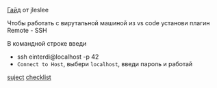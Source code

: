 [Гайд](https://github.com/codesshaman/inception)  от jleslee


Чтобы работать с вирутальной машиной из vs code установи плагин Remote - SSH

В командной строке введи
- ssh einterdi@localhost -p 42
-  `Connect to Host`, выбери `localhost`, введи пароль и работай

[suject](https://github.com/luta-wolf/inception/tree/main/pdf/inc_subject.pdf)
[checklist](https://github.com/luta-wolf/inception/tree/main/pdf/inc_check.pdf)
